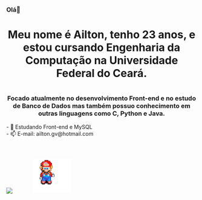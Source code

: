 ### Olá👋
<h1 align = "center">Meu nome é Ailton, tenho 23 anos, e estou cursando Engenharia da Computação na Universidade Federal do Ceará.<h1>
<h3 align = "center">Focado atualmente no desenvolvimento Front-end e no estudo de Banco de Dados mas também possuo conhecimento em outras linguagens como C, Python e Java.</h3>
- 🌱 Estudando Front-end e MySQL
<br>
- 📫 E-mail: ailton.gv@hotmail.com

<div style="padding-top: 35px; display:inline_block"><br>
<img align="center" height="320px" src="https://github-readme-stats.vercel.app/api/top-langs/?username=AkowsS&show_icons=false"/>
<img style="margin-left: 50px; width: 20%;" src="img/joinha.png"/>
</div>
